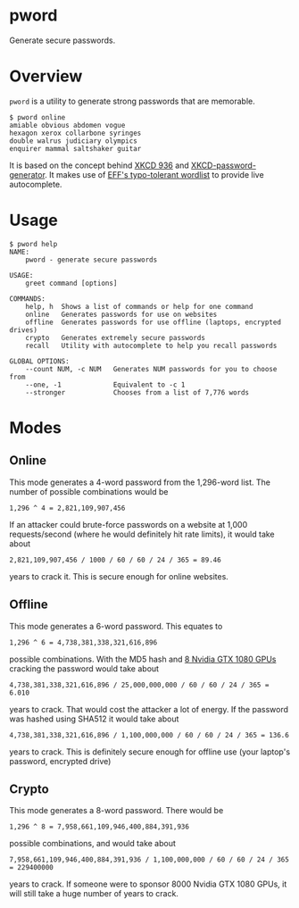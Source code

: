 
# pword

Generate secure passwords. 

# Overview

`pword` is a utility to generate strong passwords that are memorable. 

```
$ pword online
amiable obvious abdomen vogue
hexagon xerox collarbone syringes
double walrus judiciary olympics
enquirer mammal saltshaker guitar
```

It is based on the concept behind [XKCD 936](https://xkcd.com/936/) and [XKCD-password-generator](https://github.com/redacted/XKCD-password-generator). It makes use of [EFF's typo-tolerant wordlist](https://www.eff.org/deeplinks/2016/07/new-wordlists-random-passphrases) to provide live autocomplete.

# Usage

```
$ pword help
NAME:
    pword - generate secure passwords

USAGE:
    greet command [options]

COMMANDS:
    help, h  Shows a list of commands or help for one command
    online   Generates passwords for use on websites
    offline  Generates passwords for use offline (laptops, encrypted drives)
    crypto   Generates extremely secure passwords
    recall   Utility with autocomplete to help you recall passwords

GLOBAL OPTIONS:
    --count NUM, -c NUM   Generates NUM passwords for you to choose from
    --one, -1             Equivalent to -c 1
    --stronger            Chooses from a list of 7,776 words
```

# Modes

## Online

This mode generates a 4-word password from the 1,296-word list. The number of possible combinations would be 

```
1,296 ^ 4 = 2,821,109,907,456
```

If an attacker could brute-force passwords on a website at 1,000 requests/second (where he would definitely hit rate limits), it would take about

```
2,821,109,907,456 / 1000 / 60 / 60 / 24 / 365 = 89.46
```

years to crack it. This is secure enough for online websites.  

## Offline

This mode generates a 6-word password. This equates to

```
1,296 ^ 6 = 4,738,381,338,321,616,896
```

possible combinations. With the MD5 hash and [8 Nvidia GTX 1080 GPUs](https://gist.github.com/epixoip/a83d38f412b4737e99bbef804a270c40) cracking the password would take about

```
4,738,381,338,321,616,896 / 25,000,000,000 / 60 / 60 / 24 / 365 = 6.010
```

years to crack. That would cost the attacker a lot of energy. If the password was hashed using SHA512 it would take about

```
4,738,381,338,321,616,896 / 1,100,000,000 / 60 / 60 / 24 / 365 = 136.6
```

years to crack. This is definitely secure enough for offline use (your laptop's password, encrypted drive)

## Crypto

This mode generates a 8-word password. There would be

```
1,296 ^ 8 = 7,958,661,109,946,400,884,391,936
```

possible combinations, and would take about

```
7,958,661,109,946,400,884,391,936 / 1,100,000,000 / 60 / 60 / 24 / 365 = 229400000
```

years to crack. If someone were to sponsor 8000 Nvidia GTX 1080 GPUs, it will still take a huge number of years to crack. 
